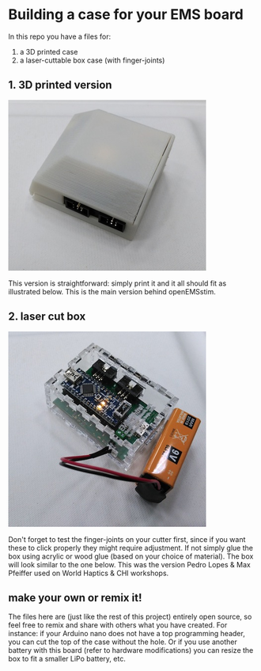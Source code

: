 # Building a case for your EMS board
In this repo you have a files for:

1. a 3D printed case
2. a laser-cuttable box case (with finger-joints)

## 1. 3D printed version


![3dcase](../../extra/images/cases/3dPrintedCasing.jpg)


This version is straightforward: simply print it and it all should fit as illustrated below.
This is the main version behind openEMSstim. 

## 2. laser cut box

![3dcase](../../extra/images/cases/lasercut_casing.jpg)

Don't forget to test the finger-joints on your cutter first, since if you want these to click properly they might require adjustment. If not simply glue the box using acrylic or wood glue (based on your choice of material). The box will look similar to the one below.
This was the version Pedro Lopes & Max Pfeiffer used on World Haptics & CHI workshops. 

## make your own or remix it!
The files here are (just like the rest of this project) entirely open source, so feel free to remix and share with others what you have created. For instance: if your Arduino nano does not have a top programming header, you can cut the top of the case without the hole. Or if you use another battery with this board (refer to hardware modifications) you can resize the box to fit a smaller LiPo battery, etc. 





